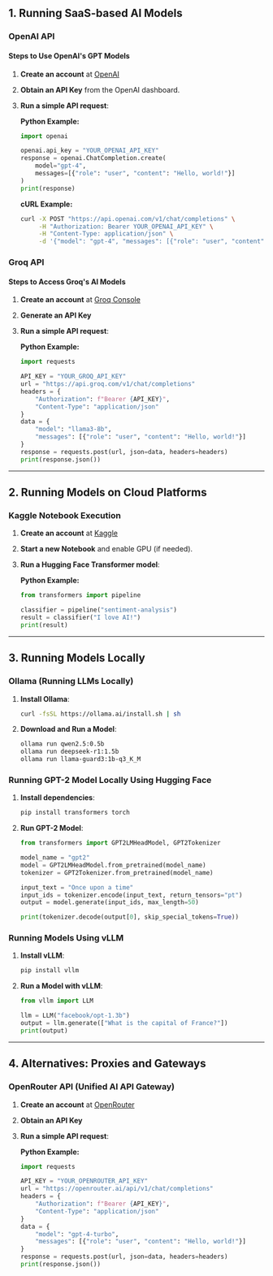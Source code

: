 ## **1. Running SaaS-based AI Models**

### **OpenAI API**
#### **Steps to Use OpenAI's GPT Models**
1. **Create an account** at [OpenAI](https://openai.com/)
2. **Obtain an API Key** from the OpenAI dashboard.
3. **Run a simple API request**:

   **Python Example:**
   ```python
   import openai
   
   openai.api_key = "YOUR_OPENAI_API_KEY"
   response = openai.ChatCompletion.create(
       model="gpt-4",
       messages=[{"role": "user", "content": "Hello, world!"}]
   )
   print(response)
   ```

   **cURL Example:**
   ```sh
   curl -X POST "https://api.openai.com/v1/chat/completions" \
        -H "Authorization: Bearer YOUR_OPENAI_API_KEY" \
        -H "Content-Type: application/json" \
        -d '{"model": "gpt-4", "messages": [{"role": "user", "content": "Hello, world!"}]}'
   ```

### **Groq API**
#### **Steps to Access Groq's AI Models**
1. **Create an account** at [Groq Console](https://console.groq.com/playground)
2. **Generate an API Key**
3. **Run a simple API request**:

   **Python Example:**
   ```python
   import requests
   
   API_KEY = "YOUR_GROQ_API_KEY"
   url = "https://api.groq.com/v1/chat/completions"
   headers = {
       "Authorization": f"Bearer {API_KEY}",
       "Content-Type": "application/json"
   }
   data = {
       "model": "llama3-8b",
       "messages": [{"role": "user", "content": "Hello, world!"}]
   }
   response = requests.post(url, json=data, headers=headers)
   print(response.json())
   ```

---

## **2. Running Models on Cloud Platforms**

### **Kaggle Notebook Execution**
1. **Create an account** at [Kaggle](https://www.kaggle.com/)
2. **Start a new Notebook** and enable GPU (if needed).
3. **Run a Hugging Face Transformer model**:

   **Python Example:**
   ```python
   from transformers import pipeline
   
   classifier = pipeline("sentiment-analysis")
   result = classifier("I love AI!")
   print(result)
   ```

---

## **3. Running Models Locally**

### **Ollama (Running LLMs Locally)**
1. **Install Ollama**:
   ```sh
   curl -fsSL https://ollama.ai/install.sh | sh
   ```
2. **Download and Run a Model**:
   ```sh
   ollama run qwen2.5:0.5b
   ollama run deepseek-r1:1.5b
   ollama run llama-guard3:1b-q3_K_M
   ```

### **Running GPT-2 Model Locally Using Hugging Face**
1. **Install dependencies**:
   ```sh
   pip install transformers torch
   ```
2. **Run GPT-2 Model**:
   ```python
   from transformers import GPT2LMHeadModel, GPT2Tokenizer
   
   model_name = "gpt2"
   model = GPT2LMHeadModel.from_pretrained(model_name)
   tokenizer = GPT2Tokenizer.from_pretrained(model_name)
   
   input_text = "Once upon a time"
   input_ids = tokenizer.encode(input_text, return_tensors="pt")
   output = model.generate(input_ids, max_length=50)
   
   print(tokenizer.decode(output[0], skip_special_tokens=True))
   ```

### **Running Models Using vLLM**
1. **Install vLLM**:
   ```sh
   pip install vllm
   ```
2. **Run a Model with vLLM**:
   ```python
   from vllm import LLM
   
   llm = LLM("facebook/opt-1.3b")
   output = llm.generate(["What is the capital of France?"])
   print(output)
   ```

---

## **4. Alternatives: Proxies and Gateways**

### **OpenRouter API (Unified AI API Gateway)**
1. **Create an account** at [OpenRouter](https://openrouter.ai/)
2. **Obtain an API Key**
3. **Run a simple API request**:

   **Python Example:**
   ```python
   import requests
   
   API_KEY = "YOUR_OPENROUTER_API_KEY"
   url = "https://openrouter.ai/api/v1/chat/completions"
   headers = {
       "Authorization": f"Bearer {API_KEY}",
       "Content-Type": "application/json"
   }
   data = {
       "model": "gpt-4-turbo",
       "messages": [{"role": "user", "content": "Hello, world!"}]
   }
   response = requests.post(url, json=data, headers=headers)
   print(response.json())
   ```

